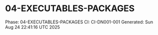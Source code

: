 # 04-EXECUTABLES-PACKAGES
Phase: 04-EXECUTABLES-PACKAGES
CI: CI-DN001-001
Generated: Sun Aug 24 22:41:16 UTC 2025
